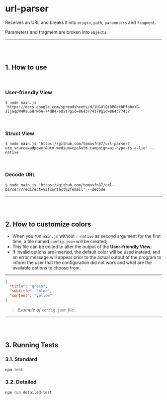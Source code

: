 # url-parser

Receives an URL and breaks it into `origin`, `path`, `parameters` and `fragment`.

Parameters and fragment are broken into `objects`.

---

<br><br>

## 1. How to use

<br>

### User-friendly View

```console
$ node main.js 'https://docs.google.com/spreadsheets/d/1UGUlQi8P0ekbMfb8xYG-JijGqpWHRauS8rw6A-74dB4/edit?gid=864377437#gid=864377437'
```

<br>

### Struct View 

```console
$ node main.js 'https://github.com/tomasfn87/url-parser?utm_source=adpower&utm_medium=cpc&utm_campaign=ai-hype-is-a-lie' --native
```

<br>

### Decode URL

```console
$ node main.js 'https://github.com/tomasfn87/url-parser?/redirect=%2fcontact%2femail' --decode
```

---

<br><br>

## 2. How to customize colors

- When you run `main.js` without `--native` as second argument for the first time, a file named `config.json` will be created;
- This file can be edited to alter the output of the **User-friendly View**;
- If invalid options are inserted, the default color will be used instead, and an error message will appear prior to the actual output of the program to inform the user that the configuration did not work and what are the available options to choose from.

---

```json
{
  "title": "green",
  "subtitle": "blue",
  "content": "yellow"
}
```

> *Example of* `config.json` *file.*

---

<br><br>

## 3. Running Tests

### 3.1. Standard

```console
npm test
```

### 3.2. Detailed

```console
npm run detailed-test
```

